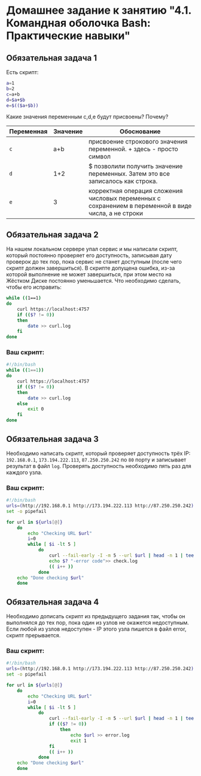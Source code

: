 # Домашнее задание к занятию "4.1. Командная оболочка Bash: Практические навыки"

## Обязательная задача 1

Есть скрипт:
```bash
a=1
b=2
c=a+b
d=$a+$b
e=$(($a+$b))
```

Какие значения переменным c,d,e будут присвоены? Почему?

| Переменная  | Значение | Обоснование |
| ------------- | ------------- | ------------- |
| `c`  | a+b  | присвоение строкового значения переменной. + здесь - просто символ |
| `d`  | 1+2 | $ позволили получить значение переменных. Затем это все записалось как строка. |
| `e`  | 3  | корректная операция сложения числовых переменных с сохранением в переменной в виде числа, а не строки |


## Обязательная задача 2
На нашем локальном сервере упал сервис и мы написали скрипт, который постоянно проверяет его доступность, записывая дату проверок до тех пор, пока сервис не станет доступным (после чего скрипт должен завершиться). В скрипте допущена ошибка, из-за которой выполнение не может завершиться, при этом место на Жёстком Диске постоянно уменьшается. Что необходимо сделать, чтобы его исправить:
```bash
while ((1==1)
do
	curl https://localhost:4757
	if (($? != 0))
	then
		date >> curl.log
	fi
done
```

### Ваш скрипт:
```bash
#!/bin/bash
while ((1==1))
do
	curl https://localhost:4757
	if (($? != 0))
	then
		date >> curl.log
	else 
        exit 0
    fi
done
```

## Обязательная задача 3
Необходимо написать скрипт, который проверяет доступность трёх IP: `192.168.0.1`, `173.194.222.113`, `87.250.250.242` по `80` порту и записывает результат в файл `log`. Проверять доступность необходимо пять раз для каждого узла.

### Ваш скрипт:
```bash
#!/bin/bash
urls=(http://192.168.0.1 http://173.194.222.113 http://87.250.250.242)
set -o pipefail 

for url in ${urls[@]}
    do 
        echo "Checking URL $url"
        i=0
        while [ $i -lt 5 ]
            do
                curl --fail-early -I -m 5 --url $url | head -n 1 | tee -a check.log 2>&1
	            echo $? "-error code">> check.log
                (( i++ ))
            done
    echo "Done checking $url"
    done

```

## Обязательная задача 4
Необходимо дописать скрипт из предыдущего задания так, чтобы он выполнялся до тех пор, пока один из узлов не окажется недоступным. Если любой из узлов недоступен - IP этого узла пишется в файл error, скрипт прерывается.

### Ваш скрипт:
```bash
#!/bin/bash
urls=(http://192.168.0.1 http://173.194.222.113 http://87.250.250.242)
set -o pipefail 

for url in ${urls[@]}
    do 
        echo "Checking URL $url"
        i=0
        while [ $i -lt 5 ]
            do
                curl --fail-early -I -m 5 --url $url | head -n 1 | tee -a check.log 2>&1
	            if (($? != 0))
	                then
		                echo $url >> error.log
                        exit 1
                fi
                (( i++ ))
            done
    echo "Done checking $url"
    done
```
